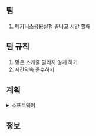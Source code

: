 ## 팀
1. 메카닉스응용실험 끝나고 시간 할애
## 팀 규칙
1. 맡은 스케줄 밀리지 않게 하기 
2. 시간약속 준수하기
## 계획
<details>
  <summary>소프트웨어</summary>
 </br>
　1주차 - 데이터 다루기, 회귀알고리즘과 모델 규제(혼자 공부하는 머신러닝 + 딥러닝) </br>
　2주차 - 다양한 분류 알고림즘, 트리 알고리즘(혼자 공부하는 머신러닝 + 딥러닝) </br>
　3주차 - 비지도 학습 (혼자 공부하는 머신러닝 + 딥러닝) </br>
　4주차 - </br>
　5주차 - </br>
　6주차 - </br>
　7주차 - </br>
　8주차 - </br>

</details>


## 정보
